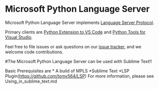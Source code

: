 # Microsoft Python Language Server

Microsoft Python Language Server implements [Language Server Protocol](https://microsoft.github.io/language-server-protocol/specification).

Primary clients are [Python Extension to VS Code](https://github.com/Microsoft/vscode-python) and [Python Tools for Visual Studio](https://github.com/Microsoft/PTVS).

Feel free to file issues or ask questions on our [issue tracker](https://github.com/Microsoft/python-language-server/issues), and we welcome code contributions.

#The Microsoft Python Language Server can be used with Sublime Text!!
 
Basic Prerequisites are
	* A build of MPLS
	*Sublime Text
	*LSP Plugin(https://github.com/tomv564/LSP)
For more information, please see Using_in_sublime_text.md